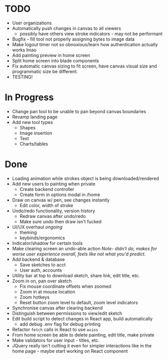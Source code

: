 # TODO
- User organizations
- Automatically push changes in canvas to all viewers
    - possibly have others view stroke indicators - may not be performant
- Bugfix - fill tool not properly assigning bytes to image data
- Make logout timer not so obnoxious/learn how authentication actually works lmao
- Add painting preview in home screen
- Split home screen into blade components
- Fix automatic canvas sizing to fit screen, have canvas visual size
  and programmatic size be different.
- TESTING!

# In Progress
- Change pan tool to be unable to pan beyond canvas boundaries
- Revamp landing page
- Add new tool types
    - Shapes
    - Image insertion
    - Text
    - Charts/tables
    
# Done
- Loading animation while strokes object is being downloaded/rendered
- Add new users to painting when private
    - Create backend controller
    - Create form in options modal in /home
- Draw on canvas w/ pen, see changes instantly
    - Edit color, width of stroke
- Undo/redo functionality, version history
    - Redraw canvas after undo/redo
    - Make sure undo then draw isn't fucked
- UI/UX overhaul *ongoing*
    - theming
    - keybinds/ergonomics
- Indicator/shadow for certain tools
- Make clearing screen an undo-able action *Note- didn't do, makes for worse
  user experience overall, feels like not what you'd predict.*
- Add backend & database
    - Save sketches to acct
    - User auth, accounts
- Utility bar at top to download sketch, share link, edit title, etc.
- Zoom in on, pan over sketch
    - Fix mouse coordinate offsets when zoomed
    - Zoom in at mouse location
    - Zoom hotkeys
    - Reset button zoom level to default, zoom level indicators
- Synchronise canvas after clearing backend
- Distinguish between permissions to view/edit sketch
- Edit build script to detect changes in React app, build automatically
    - add debug .env flag for debug printing
- Refactor `fetch` calls in React to use `axios`
- From home screen be able to delete painting, edit title, make private
- Make validators for user input - titles, etc.
- JQuery really isn't cutting it even for simpler interactions like in
  the home page - maybe start working on React component
